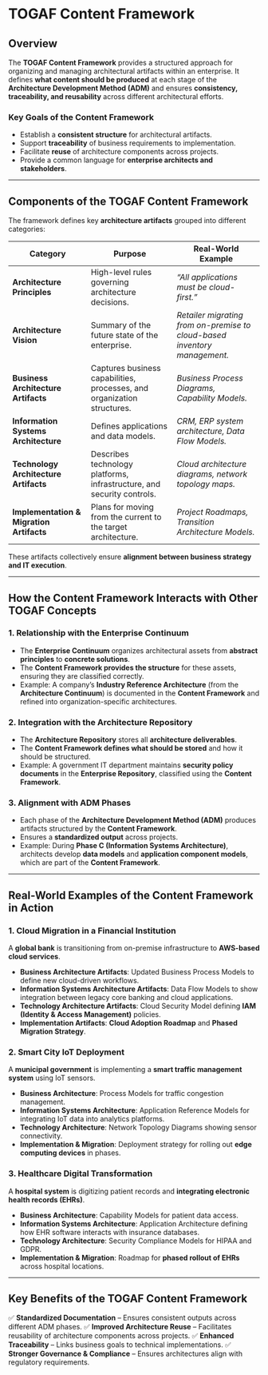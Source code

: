 # TOGAF Content Framework

## **Overview**
The **TOGAF Content Framework** provides a structured approach for organizing and managing architectural artifacts within an enterprise. It defines **what content should be produced** at each stage of the **Architecture Development Method (ADM)** and ensures **consistency, traceability, and reusability** across different architectural efforts.

### **Key Goals of the Content Framework**
- Establish a **consistent structure** for architectural artifacts.
- Support **traceability** of business requirements to implementation.
- Facilitate **reuse** of architecture components across projects.
- Provide a common language for **enterprise architects and stakeholders**.

---

## **Components of the TOGAF Content Framework**
The framework defines key **architecture artifacts** grouped into different categories:

| **Category** | **Purpose** | **Real-World Example** |
|-------------|------------|-----------------|
| **Architecture Principles** | High-level rules governing architecture decisions. | *“All applications must be cloud-first.”* |
| **Architecture Vision** | Summary of the future state of the enterprise. | *Retailer migrating from on-premise to cloud-based inventory management.* |
| **Business Architecture Artifacts** | Captures business capabilities, processes, and organization structures. | *Business Process Diagrams, Capability Models.* |
| **Information Systems Architecture** | Defines applications and data models. | *CRM, ERP system architecture, Data Flow Models.* |
| **Technology Architecture Artifacts** | Describes technology platforms, infrastructure, and security controls. | *Cloud architecture diagrams, network topology maps.* |
| **Implementation & Migration Artifacts** | Plans for moving from the current to the target architecture. | *Project Roadmaps, Transition Architecture Models.* |

These artifacts collectively ensure **alignment between business strategy and IT execution**.

---

## **How the Content Framework Interacts with Other TOGAF Concepts**

### **1. Relationship with the Enterprise Continuum**
- The **Enterprise Continuum** organizes architectural assets from **abstract principles** to **concrete solutions**.
- The **Content Framework provides the structure** for these assets, ensuring they are classified correctly.
- Example: A company’s **Industry Reference Architecture** (from the **Architecture Continuum**) is documented in the **Content Framework** and refined into organization-specific architectures.

### **2. Integration with the Architecture Repository**
- The **Architecture Repository** stores all **architecture deliverables**.
- The **Content Framework defines what should be stored** and how it should be structured.
- Example: A government IT department maintains **security policy documents** in the **Enterprise Repository**, classified using the **Content Framework**.

### **3. Alignment with ADM Phases**
- Each phase of the **Architecture Development Method (ADM)** produces artifacts structured by the **Content Framework**.
- Ensures a **standardized output** across projects.
- Example: During **Phase C (Information Systems Architecture)**, architects develop **data models** and **application component models**, which are part of the **Content Framework**.

---

## **Real-World Examples of the Content Framework in Action**

### **1. Cloud Migration in a Financial Institution**
A **global bank** is transitioning from on-premise infrastructure to **AWS-based cloud services**.
- **Business Architecture Artifacts**: Updated Business Process Models to define new cloud-driven workflows.
- **Information Systems Architecture Artifacts**: Data Flow Models to show integration between legacy core banking and cloud applications.
- **Technology Architecture Artifacts**: Cloud Security Model defining **IAM (Identity & Access Management)** policies.
- **Implementation Artifacts**: **Cloud Adoption Roadmap** and **Phased Migration Strategy**.

### **2. Smart City IoT Deployment**
A **municipal government** is implementing a **smart traffic management system** using IoT sensors.
- **Business Architecture**: Process Models for traffic congestion management.
- **Information Systems Architecture**: Application Reference Models for integrating IoT data into analytics platforms.
- **Technology Architecture**: Network Topology Diagrams showing sensor connectivity.
- **Implementation & Migration**: Deployment strategy for rolling out **edge computing devices** in phases.

### **3. Healthcare Digital Transformation**
A **hospital system** is digitizing patient records and **integrating electronic health records (EHRs)**.
- **Business Architecture**: Capability Models for patient data access.
- **Information Systems Architecture**: Application Architecture defining how EHR software interacts with insurance databases.
- **Technology Architecture**: Security Compliance Models for HIPAA and GDPR.
- **Implementation & Migration**: Roadmap for **phased rollout of EHRs** across hospital locations.

---

## **Key Benefits of the TOGAF Content Framework**
✅ **Standardized Documentation** – Ensures consistent outputs across different ADM phases.
✅ **Improved Architecture Reuse** – Facilitates reusability of architecture components across projects.
✅ **Enhanced Traceability** – Links business goals to technical implementations.
✅ **Stronger Governance & Compliance** – Ensures architectures align with regulatory requirements.
